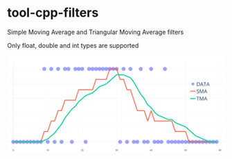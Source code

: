 # tool-cpp-filters

Simple Moving Average and Triangular Moving Average filters

Only float, double and int types are supported

<img src="https://github.com/Rafdal/tool-cpp-filters/blob/main/imagen.png" alt="Filter plot"/>
